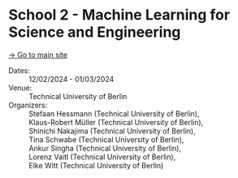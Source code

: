 # School 2 - Machine Learning for Science and Engineering #

[→ Go to main site](https://www.bifold.berlin/news-events/events/aqtivate-workshop)

<dl class="event-info">
  <dt>Dates:</dt>
  <dd>12/02/2024 - 01/03/2024</dd>
  
  <dt>Venue:</dt>
  <dd>Technical University of Berlin</dd>
  
  <dt>Organizers:</dt>
  <dd>
  Stefaan Hessmann (Technical University of Berlin),
  </br>Klaus-Robert Müller (Technical University of Berlin),
  </br>Shinichi Nakajima (Technical University of Berlin),
  </br>Tina Schwabe (Technical University of Berlin),
  </br>Ankur Singha (Technical University of Berlin),
  </br>Lorenz Vaitl (Technical University of Berlin),
  </br>Elke Witt (Technical University of Berlin)
  </dd>
</dl>



